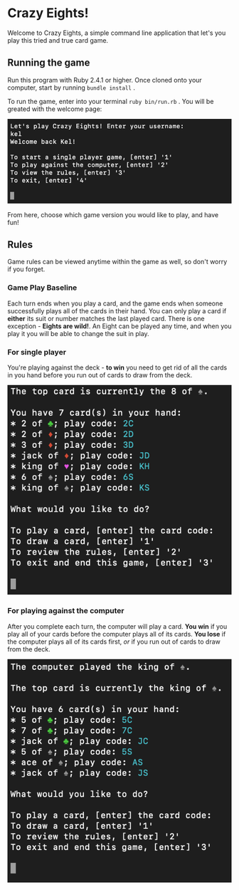 Crazy Eights!
==============

Welcome to Crazy Eights, a simple command line application that let's you play this tried and true card game.

## Running the game

Run this program with Ruby 2.4.1 or higher. Once cloned onto your computer, start by running `bundle install` .

To run the game, enter into your terminal `ruby bin/run.rb` . You will be greated with the welcome page:

![Start Screen](images/start_screen.png)

From here, choose which game version you would like to play, and have fun!

## Rules

Game rules can be viewed anytime within the game as well, so don't worry if you forget.

### Game Play Baseline

Each turn ends when you play a card, and the game ends when someone successfully plays all of the cards in their hand. You can only play a card if **either** its suit or number matches the last played card. There is one exception - **Eights are wild!**. An Eight can be played any time, and when you play it you will be able to change the suit in play.

### For single player
 
You're playing against the deck - **to win** you need to get rid of all the cards in you hand before you run out of cards to draw from the deck.

![Single Player screen](images/single_player.png)

### For playing against the computer

After you complete each turn, the computer will play a card. **You win** if you play all of your cards before the computer plays all of its cards. **You lose** if the computer plays all of its cards first, _or_ if you run out of cards to draw from the deck.

![Playing against computer display](images/against_computer.png)